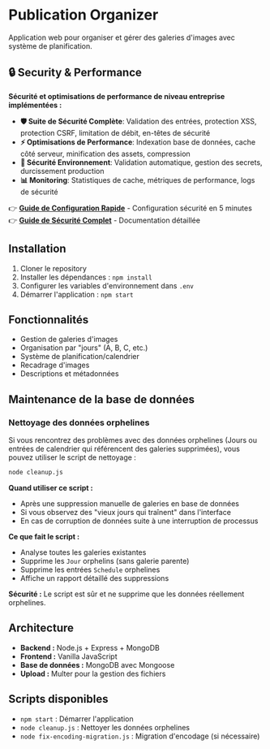 # Publication Organizer

Application web pour organiser et gérer des galeries d'images avec système de planification.

## 🔒 Security & Performance
**Sécurité et optimisations de performance de niveau entreprise implémentées :**
- **🛡️ Suite de Sécurité Complète**: Validation des entrées, protection XSS, protection CSRF, limitation de débit, en-têtes de sécurité
- **⚡ Optimisations de Performance**: Indexation base de données, cache côté serveur, minification des assets, compression
- **🔧 Sécurité Environnement**: Validation automatique, gestion des secrets, durcissement production
- **📊 Monitoring**: Statistiques de cache, métriques de performance, logs de sécurité

👉 **[Guide de Configuration Rapide](./QUICK_SETUP_GUIDE.md)** - Configuration sécurité en 5 minutes  
👉 **[Guide de Sécurité Complet](./SECURITY_PERFORMANCE_GUIDE.md)** - Documentation détaillée

## Installation

1. Cloner le repository
2. Installer les dépendances : `npm install`
3. Configurer les variables d'environnement dans `.env`
4. Démarrer l'application : `npm start`

## Fonctionnalités

- Gestion de galeries d'images
- Organisation par "jours" (A, B, C, etc.)
- Système de planification/calendrier
- Recadrage d'images
- Descriptions et métadonnées

## Maintenance de la base de données

### Nettoyage des données orphelines

Si vous rencontrez des problèmes avec des données orphelines (Jours ou entrées de calendrier qui référencent des galeries supprimées), vous pouvez utiliser le script de nettoyage :

```bash
node cleanup.js
```

**Quand utiliser ce script :**
- Après une suppression manuelle de galeries en base de données
- Si vous observez des "vieux jours qui traînent" dans l'interface
- En cas de corruption de données suite à une interruption de processus

**Ce que fait le script :**
- Analyse toutes les galeries existantes
- Supprime les `Jour` orphelins (sans galerie parente)
- Supprime les entrées `Schedule` orphelines
- Affiche un rapport détaillé des suppressions

**Sécurité :** Le script est sûr et ne supprime que les données réellement orphelines.

## Architecture

- **Backend :** Node.js + Express + MongoDB
- **Frontend :** Vanilla JavaScript
- **Base de données :** MongoDB avec Mongoose
- **Upload :** Multer pour la gestion des fichiers

## Scripts disponibles

- `npm start` : Démarrer l'application
- `node cleanup.js` : Nettoyer les données orphelines
- `node fix-encoding-migration.js` : Migration d'encodage (si nécessaire)